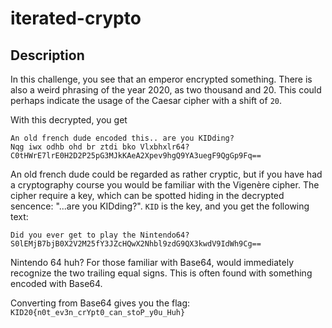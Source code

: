# iterated-crypto
## Description

In this challenge, you see that an emperor encrypted something. There is also a weird phrasing of the year 2020, as two thousand and 20. This could perhaps indicate the usage of the Caesar cipher with a shift of `20`. 

With this decrypted, you get
```
An old french dude encoded this.. are you KIDding?
Nqg iwx odhb ohd br ztdi bko Vlxbhxlr64?
C0tHWrE7lrE0H2D2P25pG3MJkKAeA2Xpev9hgQ9YA3uegF9QgGp9Fq==
```

An old french dude could be regarded as rather cryptic, but if you have had a cryptography course you would be familiar with the Vigenère cipher. The cipher require a key, which can be spotted hiding in the decrypted sencence: "...are you KIDding?". `KID` is the key, and you get the following text:

```
Did you ever get to play the Nintendo64?
S0lEMjB7bjB0X2V2M25fY3JZcHQwX2Nhbl9zdG9QX3kwdV9IdWh9Cg==
```

Nintendo 64 huh? For those familiar with Base64, would immediately recognize the two trailing equal signs. This is often found with something encoded with Base64. 

Converting from Base64 gives you the flag: `KID20{n0t_ev3n_crYpt0_can_stoP_y0u_Huh}`